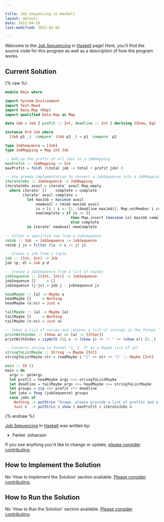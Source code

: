 ```yaml
---

title: Job Sequencing in Haskell
layout: default
date: 2022-04-28
last-modified: 2023-02-02

---
```


Welcome to the [Job Sequencing](https://sampleprograms.io/projects/job-sequencing) in [Haskell](https://sampleprograms.io/languages/haskell) page! Here, you'll find the source code for this program as well as a description of how the program works.

## Current Solution

{% raw %}

```haskell
module Main where

import System.Environment
import Text.Read
import Data.Map (Map)
import qualified Data.Map as Map

data Job = Job { profit :: Int, deadline :: Int } deriving (Show, Eq)

instance Ord Job where
  (Job p1 _) `compare` (Job p2 _) = p1 `compare` p2

type JobSequence = [Job]
type JobMapping = Map Int Job

-- Add up the profit of all Jobs in a JobMapping
maxProfit :: JobMapping -> Int
maxProfit = foldl (\total job -> total + profit job) 0 

-- Use greedy implementation to convert a JobSequence into a JobMapping that can be done by the deadline
iterateJobs :: JobSequence -> JobMapping
iterateJobs avail = iterate' avail Map.empty
  where iterate' []    complete = complete
        iterate' avail complete =
          let maxJob = maximum avail
              newAvail = rmJob maxJob avail
              is = [i | i <- [1..(deadline maxJob)], Map.notMember i complete]
              newComplete = if is /= []
                              then Map.insert (maximum is) maxJob complete
                              else complete
          in iterate' newAvail newComplete
        
-- Filter a specified Job from a JobSequence
rmJob :: Job -> JobSequence -> JobSequence
rmJob j js = filter (\x -> x /= j) js

-- Create a job from a tuple
job :: (Int, Int) -> Job
job (p, d) = Job p d

-- Create a JobSequence from a list of tuples
jobSequence :: [(Int, Int)] -> JobSequence
jobSequence []     = []
jobSequence (j:js) = job j : jobSequence js

headMaybe :: [a] -> Maybe a
headMaybe []     = Nothing
headMaybe (x:xs) = Just x

tailMaybe :: [a] -> Maybe [a]
tailMaybe []     = Nothing
tailMaybe (x:xs) = Just xs

-- Takes a list of values and returns a list of strings in the format "ONE_BASED_INDEX: VALUE"
printWithIndex :: (Show a) => [a] -> [[Char]]
printWithIndex = zipWith (\i x -> (show i) ++ ": " ++ (show x)) [1..]

-- Converts string in format "1, 2, 3" to a Maybe list of int
stringToListMaybe :: String -> Maybe [Int]
stringToListMaybe str = readMaybe $ "[" ++ str ++ "]" :: Maybe [Int]

main :: IO ()
main = do
  args <- getArgs
  let profit = headMaybe args >>= stringToListMaybe
  let deadline = tailMaybe args >>= headMaybe >>= stringToListMaybe
  let groups = zip <$> profit <*> deadline
  let jobs = fmap (jobSequence) groups
  case jobs of
    Nothing -> putStrLn "Usage: please provide a list of profits and a list of deadlines"
    Just n  -> putStrLn $ show $ maxProfit $ iterateJobs n
```

{% endraw %}

[Job Sequencing](https://sampleprograms.io/projects/job-sequencing) in [Haskell](https://sampleprograms.io/languages/haskell) was written by:

- Parker Johansen

If you see anything you'd like to change or update, [please consider contributing](https://github.com/TheRenegadeCoder/sample-programs).

## How to Implement the Solution

No 'How to Implement the Solution' section available. [Please consider contributing](https://github.com/TheRenegadeCoder/sample-programs-website).

## How to Run the Solution

No 'How to Run the Solution' section available. [Please consider contributing](https://github.com/TheRenegadeCoder/sample-programs-website).